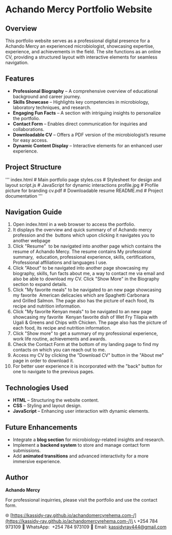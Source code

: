 # Achando Mercy Portfolio Website

## Overview

This portfolio website serves as a professional digital presence for a Achando Mercy an experienced microbiologist, showcasing expertise, experience, and achievements in the field. The site functions as an online CV, providing a structured layout with interactive elements for seamless navigation.

## Features

- **Professional Biography** – A comprehensive overview of educational background and career journey.
- **Skills Showcase** – Highlights key competencies in microbiology, laboratory techniques, and research.
- **Engaging Fun Facts** – A section with intriguing insights to personalize the portfolio.
- **Contact Form** – Enables direct communication for inquiries and collaborations.
- **Downloadable CV** – Offers a PDF version of the microbiologist’s resume for easy access.
- **Dynamic Content Display** – Interactive elements for an enhanced user experience.

## Project Structure

'''
index.html      # Main portfolio page
styles.css      # Stylesheet for design and layout
script.js       # JavaScript for dynamic interactions
profile.jpg     # Profile picture for branding
cv.pdf          # Downloadable resume
README.md       # Project documentation
'''
## Navigation Guide

1. Open index.html in a web browser to access the portfolio.
2. It displays the overview and quick summary of of Achando mercy profession and the  buttons which upon clicking it navigates you to another webpage
3. Click "Resume"  to be navigated into another page which contains the resume of Achando Mercy. The resume contains My professional summary,  education, professional experience, skills, certifications, Professional affiliations and languages I use.
4. Click "About" to be navigated into another page showcasing my biography, skills, fun facts about me, a way to contact me via email and also be able to download my CV. Click "Show More" in the Biography section to expand details. 
5. Click "My favorite meals" to be navigated to an new page showcasing my favorite  American delicacies which are Spaghetti Carbonara and Grilled Salmon. The page also has the picture of each food, its recipe and nutrition information.
6. Click "My favorite Kenyan meals" to be navigated to an new page showcasing my favorite  Kenyan favorite dish of Wet Fry Tilapia with Ugali & Greens and Chips with Chicken. The page also has the picture of each food, its recipe and nutrition information.
7. Click "Show more" to get a summary of my professional experience, work life routine, achievements and awards.
8. Check the Contact Form at the bottom of my landing page to find my contacts on which you can reach out to me.
9. Access my CV by clicking the "Download CV" button in the "About me" page in order to download it.
10. For better user experience it is incorporated with the "back" button for one to navigate to the previous pages.



## Technologies Used

- **HTML** – Structuring the website content.
- **CSS** – Styling and layout design.
- **JavaScript** – Enhancing user interaction with dynamic elements.

## Future Enhancements

- Integrate a **blog section** for microbiology-related insights and research.
- Implement a **backend system** to store and manage contact form submissions.
- Add **animated transitions** and advanced interactivity for a more immersive experience.

## Author

**Achando Mercy**

For professional inquirries, please visit the portfolio and use the contact form.

🌐 [https://kassidy-ray.github.io/achandomercyrehema.com-/](https://kassidy-ray.github.io/achandomercyrehema.com-/)\
📞 +254 784 973109
💬 WhatsApp:  +254 784 973109
📧 Email: kassidyray444@gmail.com

